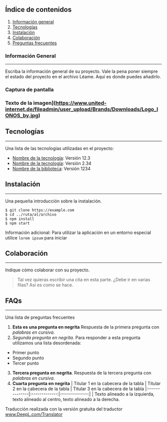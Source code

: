 ## Índice de contenidos
1. [Información general](#general-info)
2. [Tecnologías](#technologies)
3. [Instalación](#installation)
4. [Colaboración](#collaboration)
5. [Preguntas frecuentes](#faqs)
### Información General
***
Escriba la información general de su proyecto. Vale la pena poner siempre el estado del proyecto en el archivo Léame. Aquí es donde puedes añadirlo. 
### Captura de pantalla
### Texto de la imagen](https://www.united-internet.de/fileadmin/user_upload/Brands/Downloads/Logo_IONOS_by.jpg)
## Tecnologías
***
Una lista de las tecnologías utilizadas en el proyecto:
* [Nombre de la tecnología](https://example.com): Versión 12.3 
* [Nombre de la tecnología](https://example.com): Versión 2.34
* [Nombre de la biblioteca](https://example.com): Versión 1234
## Instalación
***
Una pequeña introducción sobre la instalación. 
```
$ git clone https://example.com
$ cd ../ruta/al/archivo
$ npm install
$ npm start
```
Información adicional: Para utilizar la aplicación en un entorno especial utilice ``lorem ipsum`` para iniciar
## Colaboración
***
Indique cómo colaborar con su proyecto.
> Tal vez quieras escribir una cita en esta parte. 
> ¿Debe ir en varias filas?
> Así es como se hace.
## FAQs
***
Una lista de preguntas frecuentes
1. **Esta es una pregunta en negrita**
Respuesta de la primera pregunta con _palabras en cursiva_. 
2. _Segunda pregunta en negrita_. 
Para responder a esta pregunta utilizamos una lista desordenada:
* Primer punto
* Segundo punto
* Tercer punto
3. **Tercera pregunta en negrita**.
Respuesta de la tercera pregunta con *palabras en cursiva*.
4. **Cuarta pregunta en negrita**
| Titular 1 en la cabecera de la tabla | Titular 2 en la cabecera de la tabla | Titular 3 en la cabecera de la tabla
|:--------------|:-------------:|--------------:|
| Texto alineado a la izquierda, texto alineado al centro, texto alineado a la derecha.

Traducción realizada con la versión gratuita del traductor www.DeepL.com/Translator